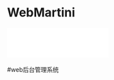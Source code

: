 # WebMartini
![Image text](https://github.com/bytegriffin/WebMartini/blob/master/src/main/resources/static/images/webmartini.gif)

#web后台管理系统 

